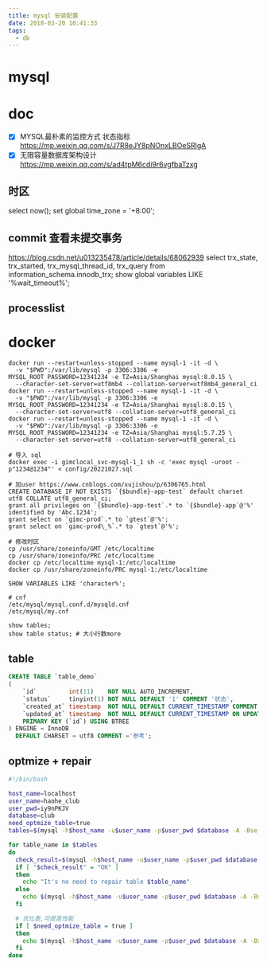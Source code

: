```yaml
---
title: mysql 安装配置
date: 2018-03-20 10:41:33
tags:
  - db
---
```


# mysql

# doc

- [x] MYSQL最朴素的监控方式 状态指标 https://mp.weixin.qq.com/s/J7R8eJY8pNOnxLBOeSRlgA
- [x] 无限容量数据库架构设计 https://mp.weixin.qq.com/s/ad4tpM6cdi9r6vgfbaTzxg

## 时区

select now();
set global time_zone = '+8:00';

## commit 查看未提交事务

https://blog.csdn.net/u013235478/article/details/68062939
select trx_state, trx_started, trx_mysql_thread_id, trx_query from information_schema.innodb_trx;
show global variables LIKE '%wait_timeout%';

## processlist

# docker

```shell
docker run --restart=unless-stopped --name mysql-1 -it -d \
  -v "$PWD":/var/lib/mysql -p 3306:3306 -e MYSQL_ROOT_PASSWORD=12341234 -e TZ=Asia/Shanghai mysql:8.0.15 \
  --character-set-server=utf8mb4 --collation-server=utf8mb4_general_ci
docker run --restart=unless-stopped --name mysql-1 -it -d \
  -v "$PWD":/var/lib/mysql -p 3306:3306 -e MYSQL_ROOT_PASSWORD=12341234 -e TZ=Asia/Shanghai mysql:8.0.15 \
  --character-set-server=utf8 --collation-server=utf8_general_ci
docker run --restart=unless-stopped --name mysql-1 -it -d \
  -v "$PWD":/var/lib/mysql -p 3306:3306 -e MYSQL_ROOT_PASSWORD=12341234 -e TZ=Asia/Shanghai mysql:5.7.25 \
  --character-set-server=utf8 --collation-server=utf8_general_ci

# 导入 sql
docker exec -i gimclocal_svc-mysql-1_1 sh -c 'exec mysql -uroot -p"1234@1234"' < config/20221027.sql

# 加user https://www.cnblogs.com/xujishou/p/6306765.html
CREATE DATABASE IF NOT EXISTS `{$bundle}-app-test` default charset utf8 COLLATE utf8_general_ci;
grant all privileges on `{$bundle}-app-test`.* to `{$bundle}-app`@'%' identified by 'Abc.1234';
grant select on `gimc-prod`.* to `gtest`@'%';
grant select on `gimc-prod\_%`.* to `gtest`@'%';

# 修改时区
cp /usr/share/zoneinfo/GMT /etc/localtime
cp /usr/share/zoneinfo/PRC /etc/localtime
docker cp /etc/localtime mysql-1:/etc/localtime
docker cp /usr/share/zoneinfo/PRC mysql-1:/etc/localtime

SHOW VARIABLES LIKE 'character%';

# cnf
/etc/mysql/mysql.conf.d/mysqld.cnf
/etc/mysql/my.cnf

show tables;
show table status; # 大小行数more
```

## table

```sql
CREATE TABLE `table_demo`
(
    `id`         int(11)    NOT NULL AUTO_INCREMENT,
    `status`     tinyint(1) NOT NULL DEFAULT '1' COMMENT '状态',
    `created_at` timestamp  NOT NULL DEFAULT CURRENT_TIMESTAMP COMMENT '创建时间',
    `updated_at` timestamp  NOT NULL DEFAULT CURRENT_TIMESTAMP ON UPDATE CURRENT_TIMESTAMP COMMENT '更新时间',
    PRIMARY KEY (`id`) USING BTREE
) ENGINE = InnoDB
  DEFAULT CHARSET = utf8 COMMENT ='参考';
```

## optmize + repair

```sh
#!/bin/bash

host_name=localhost  
user_name=haohe_club  
user_pwd=iy9nPKJV   
database=club  
need_optmize_table=true  
tables=$(mysql -h$host_name -u$user_name -p$user_pwd $database -A -Bse "show tables")  

for table_name in $tables  
do  
  check_result=$(mysql -h$host_name -u$user_name -p$user_pwd $database -A -Bse "check table $table_name" | awk '{ print $4 }')  
  if [ "$check_result" = "OK" ]  
  then  
    echo "It's no need to repair table $table_name"  
  else  
    echo $(mysql -h$host_name -u$user_name -p$user_pwd $database -A -Bse "repair table $table_name")  
  fi  

  # 优化表,可提高性能  
  if [ $need_optmize_table = true ]  
  then  
    echo $(mysql -h$host_name -u$user_name -p$user_pwd $database -A -Bse "optimize table $table_name")  
  fi  
done  
```
